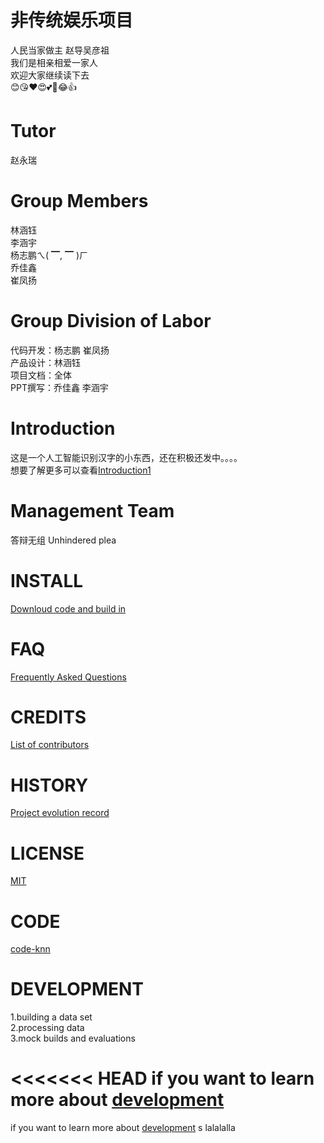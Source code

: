 # 非传统娱乐项目 
 人民当家做主 赵导吴彦祖  
 我们是相亲相爱一家人   
 欢迎大家继续读下去      
 😊😘❤️😍💕🤣😂👍

# Tutor
赵永瑞

# Group Members
林涵钰  
李涵宇  
杨志鹏ㄟ( ▔, ▔ )ㄏ  
乔佳鑫  
崔凤扬

# Group Division of Labor
代码开发：杨志鹏 崔凤扬  
产品设计：林涵钰  
项目文档：全体  
PPT撰写：乔佳鑫 李涵宇

# Introduction
这是一个人工智能识别汉字的小东西，还在积极还发中。。。。  
想要了解更多可以查看[Introduction1](https://github.com/Bistu-OSSDT-2022/6-zhaoyr-linhy/blob/program/Introduction1)

# Management Team
答辩无组 Unhindered plea

# INSTALL
[Downloud code and build in](https://github.com/Bistu-OSSDT-2022/6-zhaoyr-linhy)

# FAQ
[Frequently Asked Questions](https://github.com/Bistu-OSSDT-2022/6-zhaoyr-linhy/issues)

# CREDITS
[List of contributors](https://github.com/Bistu-OSSDT-2022/6-zhaoyr-linhy/blob/program/CREDITS.md)

# HISTORY
[Project evolution record](https://github.com/Bistu-OSSDT-2022/6-zhaoyr-linhy/commits/program)

# LICENSE
[MIT](https://github.com/Bistu-OSSDT-2022/6-zhaoyr-linhy/blob/program/license)

# CODE
[code-knn](https://github.com/Bistu-OSSDT-2022/6-zhaoyr-linhy/blob/program/code/%E6%88%90%E5%93%81%E4%BB%A3%E7%A0%81(knn))
# DEVELOPMENT
1.building a data set      
2.processing data     
3.mock builds and evaluations       
  
      
<<<<<<< HEAD
if you want to learn more about [development](https://github.com/Bistu-OSSDT-2022/6-zhaoyr-linhy/blob/program/development)
=======
if you want to learn more about [development](https://github.com/Bistu-OSSDT-2022/6-zhaoyr-linhy/blob/program/development)
s
lalalalla
